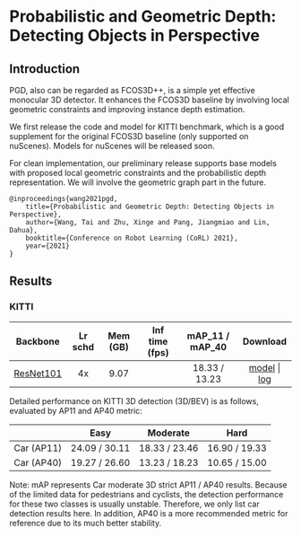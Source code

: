 # Probabilistic and Geometric Depth: Detecting Objects in Perspective

## Introduction

<!-- [ALGORITHM] -->

PGD, also can be regarded as FCOS3D++, is a simple yet effective monocular 3D detector. It enhances the FCOS3D baseline by involving local geometric constraints and improving instance depth estimation.

We first release the code and model for KITTI benchmark, which is a good supplement for the original FCOS3D baseline (only supported on nuScenes). Models for nuScenes will be released soon.

For clean implementation, our preliminary release supports base models with proposed local geometric constraints and the probabilistic depth representation. We will involve the geometric graph part in the future.

```
@inproceedings{wang2021pgd,
    title={Probabilistic and Geometric Depth: Detecting Objects in Perspective},
    author={Wang, Tai and Zhu, Xinge and Pang, Jiangmiao and Lin, Dahua},
    booktitle={Conference on Robot Learning (CoRL) 2021},
    year={2021}
}
```

## Results

### KITTI

|  Backbone   | Lr schd | Mem (GB) | Inf time (fps) | mAP_11 / mAP_40 | Download |
| :---------: | :-----: | :------: | :------------: | :----: | :------: |
|[ResNet101](./pgd_r101_caffe_fpn_gn-head_3x4_4x_kitti-mono3d.py)|4x|9.07||18.33 / 13.23|[model](https://download.openmmlab.com/mmdetection3d/v0.1.0_models/pgd/pgd_r101_caffe_fpn_gn-head_3x4_4x_kitti-mono3d_20211022_102608-7c5c9005.pth) &#124; [log](https://download.openmmlab.com/mmdetection3d/v0.1.0_models/pgd/pgd_r101_caffe_fpn_gn-head_3x4_4x_kitti-mono3d_20211022_102608.log.json)

Detailed performance on KITTI 3D detection (3D/BEV) is as follows, evaluated by AP11 and AP40 metric:

|             |     Easy      |    Moderate    |     Hard      |
|-------------|:-------------:|:--------------:|:-------------:|
| Car (AP11)  | 24.09 / 30.11 | 18.33 / 23.46  | 16.90 / 19.33 |
| Car (AP40)  | 19.27 / 26.60 | 13.23 / 18.23  | 10.65 / 15.00 |

Note: mAP represents Car moderate 3D strict AP11 / AP40 results. Because of the limited data for pedestrians and cyclists, the detection performance for these two classes is usually unstable. Therefore, we only list car detection results here. In addition, AP40 is a more recommended metric for reference due to its much better stability.
